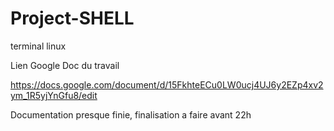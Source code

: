 # Project-SHELL
terminal linux

Lien Google Doc du travail

https://docs.google.com/document/d/15FkhteECu0LW0ucj4UJ6y2EZp4xv2ym_1R5yjYnGfu8/edit

Documentation presque finie, finalisation a faire avant 22h
